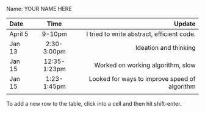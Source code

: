 Name: YOUR NAME HERE

| Date    |     Time     |                                        Update |
|:--------|:------------:|----------------------------------------------:|
| April 5 |    9-10pm    |    I tried to write abstract, efficient code. |
| Jan 13  | 2:30-3:00pm  |                         Ideation and thinking |
| Jan 15  | 12:35-1:23pm |             Worked on working algorithm, slow |
| Jan 15  | 1:23-1:45pm  | Looked for ways to improve speed of algorithm |
|         |              |                                               |


To add a new row to the table, click into a cell and then hit shift-enter.